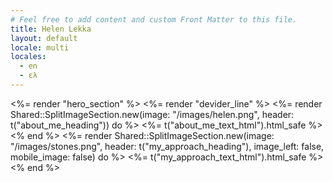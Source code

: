 ```yaml
---
# Feel free to add content and custom Front Matter to this file.
title: Helen Lekka
layout: default
locale: multi
locales:
  - en
  - ελ
---
```


<div class="space-y-16 mb-16">
  <%= render "hero_section" %>
  <%= render "devider_line" %>
  <%= render Shared::SplitImageSection.new(image: "/images/helen.png", header: t("about_me_heading")) do %>
    <%= t("about_me_text_html").html_safe %>
  <% end %>
  <%= render Shared::SplitImageSection.new(image: "/images/stones.png", header: t("my_approach_heading"), image_left: false, mobile_image: false) do %>
    <%= t("my_approach_text_html").html_safe %>
  <% end %>
</div>
